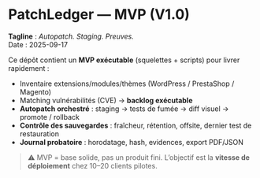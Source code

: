 # PatchLedger — MVP (V1.0)

**Tagline** : *Autopatch. Staging. Preuves.*  
Date : 2025-09-17

Ce dépôt contient un **MVP exécutable** (squelettes + scripts) pour livrer rapidement :
- Inventaire extensions/modules/thèmes (WordPress / PrestaShop / Magento)
- Matching vulnérabilités (CVE) → **backlog exécutable**
- **Autopatch orchestré** : staging → tests de fumée → diff visuel → promote / rollback
- **Contrôle des sauvegardes** : fraîcheur, rétention, offsite, dernier test de restauration
- **Journal probatoire** : horodatage, hash, evidences, export PDF/JSON

> ⚠️ MVP = base solide, pas un produit fini. L’objectif est la **vitesse de déploiement** chez 10–20 clients pilotes.
